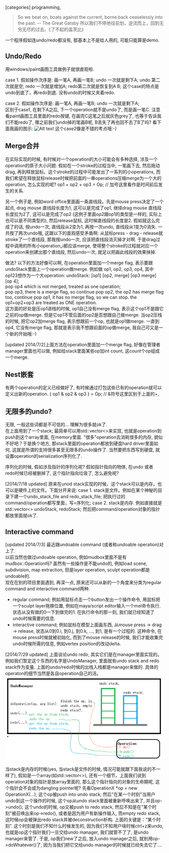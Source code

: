 [categories] programming, 

 
> So we beat on, boats against the current, borne back ceaselessly into the past. -- The Great Gatsby
> 所以我们不停地往前划，逆流而上，回到无穷无尽的过去。《了不起的盖茨比》

一个程序假如连undo/redo都没有, 那基本上不是给人用的, 可能只能算是demo.

Undo/Redo   
---- 
用windows/paint画图工具做例子就很直观啦. 

case 1. 假如操作次序是: 画一笔A, 再画一笔B;
undo 一次就是剩下A; undo 第二次就是空;
redo 一次就是增加A; redo第二次就是恢复到A B; 
这个case的特点是undo到底了，再redo到底. 没有undo的时候又夹着redo. 

case 2. 假如操作次序是: 画一笔A, 再画一笔B;
undo 一次就是剩下A;  
区别于case1, 在剩下A之后, 下一个operation就不是undo了, 而是画一笔C. 
注意看paint画图工具里面的redo按键, 在画完C这笔之后就灰色grey了, 也等于告诉我们不能redo了, 哪之前我们undo掉的笔画B呢, B丢失了再也回不去了B了吗? 
看下面我画的图示: 
![Alt text](data/2014-06-25-UndoRedoStack.png "output")
这个case2像是不错的考点哦:-) 



Merge合并     
----            
在实际实现的时候, 有时候对一个operation的大小可能会有多种选择, 涉及一个operation的原子大小问题. 
假如在一个stroke的过程当中, 一笔画下去, 然后拖动drag, 再到释放鼠标。这个stroke的过程中可能发出了一系列的小operations, 而我们希望在释放鼠标release时候把前面的一串operations压缩merge为一个大的operation, 怎么实现的呢? 
op1 + op2 + op3 = Op;  // 加号这里看作是时间前后发生的关系.      

另一个例子是, 例如word office里面画一条直线段。先是mouse press决定了一个起点, drag mouse 直线段长度为1, 这可以是完成了op1, 继续drag mouse 直线段长度拉为2了, 这可以是完成了op2 (这例子里面op2跟op1的类型是一样的, 实际上也可以是不同类型的), 然后release鼠标, 这时候直线段的长度是2. 
假如就这么完成了的话, 按undo一次, 直线段从2变为1, 再按一次undo, 直线段从1变为0消失. 一共按了两次undo哦, 这跟以下的直观感受矛盾啊: 从鼠标press - drag - release就stroke了一个直线段, 那我按undo一次, 应该把直线段消灭掉才对啊. 
于是drag过程中调用的所有小operation_i都应该merge, 使得整个stroke的过程就对应一个operation来创建出那个直线段, 然后undo一次, 就足以把画此线段的效果抹掉. 

做法? 以下的方法好像可以啊, 在operation里面加一个merge flag, 表示要跟undoStack里面上一个operation做merge. 
例如做 op1, op2, op3, op4, 其中op123想作为一个大operation: 
undoStack: [op1] [op2, merge] [op3 merge] [op 4];        
pop op4 which is not merged, treated as one operation;   
pop op3, there is a merge flag, so continue pop op2, the op2 has merge flag too, continue pop op1, it has no merge flag, so we can stop. the op1+op2+op3 are treated as ONE operation.        
这方面的好处是压op1进栈的时候, op1自己没有merge flag, 表示这个op1不是跟它之前的op做merge. 但是它op1不管后面的op2是否想跟自己做merge. 当op2压栈的时候, 把它op2加merge flag, 表示想跟前一个op, 也就是op1做merge. 一直到op4, 它没有merge flag, 那就是表示我不想跟前面的op做merge, 我自己可又是一个新的开始哦:-) 

[updated 2014/7/2]上面方法在operation里面加一个merge flag, 好像在管理者manager里面也可以做, 例如给stack里面某些op加int count, 这count个op组成一个merge.

Nest嵌套
---- 
有两个operation的定义已经做好了, 有时候通过打包这些已有的operation就可以定义出新的operation. 
{ op1 & op2 & op3 } = Op; // &符号这里区别于上面的+,  


无限多的undo?    
---- 
无限, 一般这些词都是不可信的... 理解为很多就ok了.       
在上面用到了一个stack; 最简单可以用std::vector<>来实现, 也就是operation到push到这个array里面, 在memory里面. "很多"operation去消耗很多的内存, 貌似不好吧？于是换个地方, 那stack里面的operation都放到硬盘hard driver里面如何, 这就是所谓的支持很多甚至无限多的undo操作了. 当然要把东西写到硬盘, 就设置operation的serialization序列化了.              
           
序列化的时候, 假如涉及指针的序列化呢? 假如指针指向的物体, 在undo 或者 redo时候已经被删掉了, 这个指针指向垃圾了, 怎么避免呢?              

[2014/7/18 updated] 原来在unod stack实现的时候，这个stack可以是内存，也可以是硬件上的文件。下面分开来说:
case 1. stack是文件。例如在某个神秘的目录下建一个undo_stack_file and redo_stack_file; 把执行过的command/operation都写里面，写=序列化; 
case 2. stack是内存. 例如直接就是std::vector<> undoStack, redoStack; 然后把command/operation对象的指针都放里面就ok了. 


Interactive command  
----     
[updated 2014/7/3] 最近跟undoable command (或者称undoable operation)对上了.  
以前当然也做过undoable operation, 例如mudbox里面不是有mudbox::Operation吗? 虽然有一些操作是不能undo的, 例如load scene, subdivision, map extraction, 但是layer operation, sculpt operation都是undoable的.      
现在在别的项目里面遇到, 再深一点, 原来还可以从新的一个角度来分类为regular command and interactive command两种.    
+ regular command; 例如用鼠标点击一个button发出一个操作命令, 用鼠标把一个sculpt layer拖换位置, 例如在maya/script editor输入一个mel命令执行. 状态从没有做的0一下到做完的1. 在执行命令的那一刻, 我们就已经知道了 undo时候需要的信息.   
+ interactive command; 例如鼠标在模型上面画东西, 从mouse press -> drag -> release, 状态从0到0.i, 到0.j, 到0.k, ..., 到1, 是有一个过程的. 这种命令, 在mouse press时候就被初始化, 而到了mouse release的时候, 我们才能收集完undo时候所需的信息, 例如vertex position的改动delta. 

[2014/7/29 updated] 上面谈论undo redo, 其实它们是在manager里面实现的。例如我们暂定这个东西的名字是UndoManager, 里面就有undo stack and redo stack作为变量. 上面的undo/redo时候的出栈入栈都是manager来做的. 具体的operaton的细节当然是各自operation自己的活。
![Alt text](data/2014-07-25-UndoManager.png "output") 

当stack是内存的时候(yes, 当stack是文件的时候, 情况可能就跟下面我说的不一样了), 假如是一个array(如std::vector<>), 还有一个细节，上面我们说到operation对象的指针是放array里面的, 那么这个指针指向的对象的生命期呢, 这个指针会不会成为dangling pointer呢?
先看OperationX *op = new OperationX(...); 这个op被push into undo stack; 然后"在某一个时刻"当用户undo到这一个操作的时候, 这个op从undo stack里面被重新呼唤出来了, 并且op->undo(); 这个undo的时候, op又被push to redo stack, 然后不知是在"某个时刻"被召唤出来op->redo(), 或者是因为用户有新操作输入, 而empty redo stack, 这时候op会被弹出redo stack并被deconstruction析构. 
上面的关键是：“某个时刻”. 这个时刻是我们不知什么时候发生的, 因为我们不知用户啥时候ctrl+z来undo, 也就是op这个指针我们一旦交给undo manager, 我们就管不了了, 是undo manager来管了. 
于是, op我们new了之后, 放入undo manager之后, 就别用op->doWhatever()了, 因为当我们把它交给undo manager的时候就已经失去它了.... 
 
 